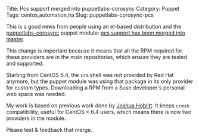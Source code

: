 Title: Pcs support merged into puppetlabs-corosync
Category: Puppet
Tags: centos,automation,ha
Slug: puppetlabs-corosync-pcs

This is a good news from people using an el-based distribution and the [puppetlabs-corosync](https://github.com/puppetlabs/puppetlabs-corosync)
puppet module: [pcs support has been merged into master](https://github.com/puppetlabs/puppetlabs-corosync/pull/64).

This change is important because it means that all the RPM required for these providers are in the main repositories, which ensure they are tested and supported.

Starting from CentOS 6.4, the `crm` shell was not provided by Red Hat anymore, but the puppet module was using that package in its only provider for custom types. Downloading a RPM from a Suse developer's personal web space was needed.

My work is based on previous work done by [Joshua Hoblitt](https://github.com/jhoblitt). It keeps `crmsh` compatibility, useful for CentOS < 6.4 users, which means there is now two providers in the module.

Please test & feedback that merge.
